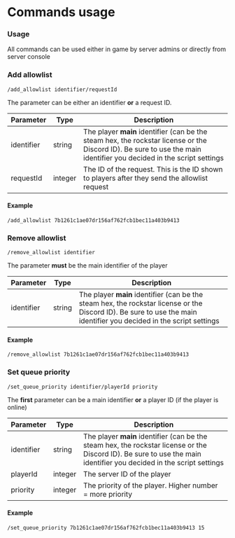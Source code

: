 # Commands usage

### Usage

All commands can be used either in game by server admins or directly from server console

### Add allowlist

`/add_allowlist identifier/requestId`

The parameter can be either an identifier **or** a request ID.

| Parameter  | Type    | Description                                                                                                                                                          |
| ---------- | ------- | -------------------------------------------------------------------------------------------------------------------------------------------------------------------- |
| identifier | string  | The player **main** identifier (can be the steam hex, the rockstar license or the Discord ID). Be sure to use the main identifier you decided in the script settings |
| requestId  | integer | The ID of the request. This is the ID shown to players after they send the allowlist request                                                                         |

#### Example

`/add_allowlist 7b1261c1ae07dr156af762fcb1bec11a403b9413`

### Remove allowlist

`/remove_allowlist identifier`

The parameter **must** be the main identifier of the player

| Parameter  | Type   | Description                                                                                                                                                          |
| ---------- | ------ | -------------------------------------------------------------------------------------------------------------------------------------------------------------------- |
| identifier | string | The player **main** identifier (can be the steam hex, the rockstar license or the Discord ID). Be sure to use the main identifier you decided in the script settings |

#### Example

`/remove_allowlist 7b1261c1ae07dr156af762fcb1bec11a403b9413`

### Set queue priority

`/set_queue_priority identifier/playerId priority`

The **first** parameter can be a main identifier **or** a player ID (if the player is online)

| Parameter  | Type    | Description                                                                                                                                                          |
| ---------- | ------- | -------------------------------------------------------------------------------------------------------------------------------------------------------------------- |
| identifier | string  | The player **main** identifier (can be the steam hex, the rockstar license or the Discord ID). Be sure to use the main identifier you decided in the script settings |
| playerId   | integer | The server ID of the player                                                                                                                                          |
| priority   | integer | The priority of the player. Higher number = more priority                                                                                                            |

#### Example

`/set_queue_priority 7b1261c1ae07dr156af762fcb1bec11a403b9413 15`
